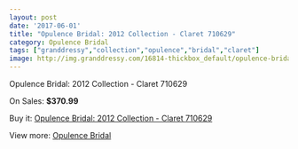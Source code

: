 ```yaml
---
layout: post
date: '2017-06-01'
title: "Opulence Bridal: 2012 Collection - Claret 710629"
category: Opulence Bridal
tags: ["granddressy","collection","opulence","bridal","claret"]
image: http://img.granddressy.com/16814-thickbox_default/opulence-bridal-2012-collection-claret-710629.jpg
---
```

Opulence Bridal: 2012 Collection - Claret 710629

On Sales: **$370.99**
<a href="https://www.granddressy.com/en/opulence-bridal/15817-opulence-bridal-2012-collection-claret-710629.html"><amp-img layout="responsive" width="600" height="600" src="//img.granddressy.com/16814-thickbox_default/opulence-bridal-2012-collection-claret-710629.jpg" alt="Opulence Bridal: 2012 Collection - Claret 710629 0" /></a>

Buy it: [Opulence Bridal: 2012 Collection - Claret 710629](https://www.granddressy.com/en/opulence-bridal/15817-opulence-bridal-2012-collection-claret-710629.html "Opulence Bridal: 2012 Collection - Claret 710629")

View more: [Opulence Bridal](https://www.granddressy.com/en/284-opulence-bridal "Opulence Bridal")